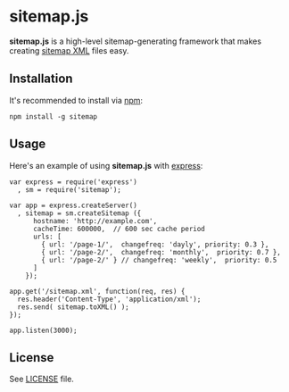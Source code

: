 sitemap.js
==========

**sitemap.js** is a high-level sitemap-generating framework that
makes creating [sitemap XML](http://www.sitemaps.org/) files easy.

Installation
------------

It's recommended to install via [npm](https://github.com/isaacs/npm/):

    npm install -g sitemap

Usage
-----

Here's an example of using **sitemap.js** with [express](https://github.com/visionmedia/express):

    var express = require('express')
      , sm = require('sitemap');

    var app = express.createServer()
      , sitemap = sm.createSitemap ({
          hostname: 'http://example.com',
          cacheTime: 600000,  // 600 sec cache period
          urls: [
            { url: '/page-1/',  changefreq: 'dayly', priority: 0.3 },
            { url: '/page-2/',  changefreq: 'monthly',  priority: 0.7 },
            { url: '/page-2/' } // changefreq: 'weekly',  priority: 0.5
          ]
        });

    app.get('/sitemap.xml', function(req, res) {
      res.header('Content-Type', 'application/xml');
      res.send( sitemap.toXML() );
    });

    app.listen(3000);

License
-------

See [LICENSE](https://github.com/ekalinin/sitemap.js/blob/master/LICENSE)
file.
